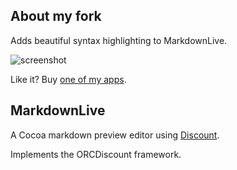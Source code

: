 ## About my fork

Adds beautiful syntax highlighting to MarkdownLive.

![screenshot](https://github.com/vojto/markdownlive/raw/master/sshot.png)

Like it? Buy [one of my apps](http://rinik.net/apps).


## MarkdownLive

A Cocoa markdown preview editor using [Discount][discount].

Implements the ORCDiscount framework.


[discount]: https://github.com/Orc/discount
